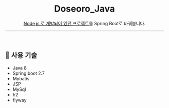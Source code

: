 <div align="center">

# Doseoro_Java

[Node js 로 개발되어 있던 프로젝트](https://github.com/Taewoongjung/Doseoro)를 Spring Boot로 바꿔봅니다.

</div>

***

<br>

## 📌 사용 기술

- Java 8
- Spring boot 2.7
- Mybatis
- JSP
- MySql
- h2
- flyway

